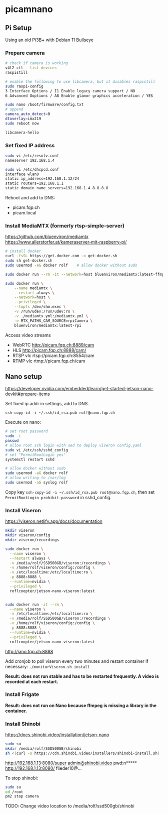 # picamnano

## Pi Setup

Using an old Pi3B+ with Debian 11 Bullseye

### Prepare camera

```bash
# check if camera is working
v4l2-ctl --list-devices
raspistill  

# enable the following to use libcamera, but it disables raspistill
sudo raspi-config 
3 Interface Options / I1 Enable legacy camera support / NO
6 Advanced Ooptions / A8 Enable glamor graphics acceleration / YES

sudo nano /boot/firmware/config.txt
# append
camera_auto_detect=0
dtoverlay=imx219
sudo reboot now

libcamera-hello
```

### Set fixed IP address

```bash
sudo vi /etc/resolv.conf
nameserver 192.168.1.4

sudo vi /etc/dhcpcd.conf
interface wlan0
static ip_address=192.168.1.12/24
static routers=192.168.1.1
static domain_name_servers=192.168.1.4 8.8.8.8
```

Reboot and add to DNS:

- picam.fqp.ch
- picam.local

### Install MediaMTX (formerly rtsp-simple-server) 

<https://github.com/bluenviron/mediamtx>
<https://www.allerstorfer.at/kameraserver-mit-raspberry-pi/>

```bash
# install docker
curl -fsSL https://get.docker.com -o get-docker.sh
sudo sh get-docker.sh
sudo usermod -aG docker rolf    # allow docker without sudo

sudo docker run --rm -it --network=host bluenviron/mediamtx:latest-ffmpeg-rpi

sudo docker run \
    --name mediamtx \
    --restart always \
    --network=host \
    --privileged \
    --tmpfs /dev/shm:exec \
    -v /run/udev:/run/udev:ro \
    -v ./mediamtx.yml:/mediamtx.yml \
    -e MTX_PATHS_CAM_SOURCE=rpiCamera \
    bluenviron/mediamtx:latest-rpi

```

Access video streams

- WebRTC http://picam.fqp.ch:8889/cam
- HLS http://picam.fqp.ch:8888/cam/
- RTSP vlc rtsp://picam.fqp.ch:8554/cam
- RTMP vlc rtmp://picam.fqp.ch/cam

## Nano setup

<https://developer.nvidia.com/embedded/learn/get-started-jetson-nano-devkit#prepare-items>

Set fixed ip addr in settings, add to DNS.

```ssh-copy-id -i ~/.ssh/id_rsa.pub rolf@nano.fqp.ch```

Execute on nano:
```bash
# set root password
sudo -i
passwd
# allow root ssh login with sed to deploy viseron config.yaml
sudo vi /etc/ssh/sshd_config
# set "PermitRootLogin yes"
systemctl restart sshd

# allow docker without sudo
sudo usermod -aG docker rolf
# allow writing to /var/log
sudo usermod -aG syslog rolf
```

Copy key ```ssh-copy-id -i ~/.ssh/id_rsa.pub root@nano.fqp.ch```, then set ```PermitRootLogin prohibit-password``` in sshd_config.

### Install Viseron

<https://viseron.netlify.app/docs/documentation>

```bash
mkdir viseron
mkdir viseron/config
mkdir viseron/recordings

sudo docker run \
  --name viseron \
  --restart always \
  -v /media/rolf/SSD500GB/viseron:/recordings \
  -v /home/rolf/viseron/config:/config \
  -v /etc/localtime:/etc/localtime:ro \
  -p 8888:8888 \
  --runtime=nvidia \
  --privileged \
  roflcoopter/jetson-nano-viseron:latest


sudo docker run -it --rm \
  --name viseron \
  -v /etc/localtime:/etc/localtime:ro \
  -v /media/rolf/SSD500GB/viseron:/recordings \
  -v /home/rolf/viseron/config:/config \
  -p 8888:8888 \
  --runtime=nvidia \
  --privileged \
  roflcoopter/jetson-nano-viseron:latest
```

<http://jano.fqp.ch:8888>

Add cronjob to poll viseron every two minutes and restart container if necessary: ```./monitorViseron.sh install```

**Result: does not run stable and has to be restarted frequently. A video is recorded at each restart.**

### Install Frigate

**Result: does not run on Nano because ffmpeg is missing a library in the container.**

### Install Shinobi

<https://docs.shinobi.video/installation/jetson-nano>

```bash
sudo su
mkdir /media/rolf/SSD500GB/shinobi
sh <(curl -s https://cdn.shinobi.video/installers/shinobi-install.sh)

```

<http://192.168.1.13:8080/super> admin@shinobi.video pwd:n*****
<http://192.168.1.13:8080/> flieder10@...

To stop shinobi: 

```bash
sudo su
cd /root
pm2 stop camera
```

TODO: Change video location to /media/rolf/ssd500gb/shinobi
